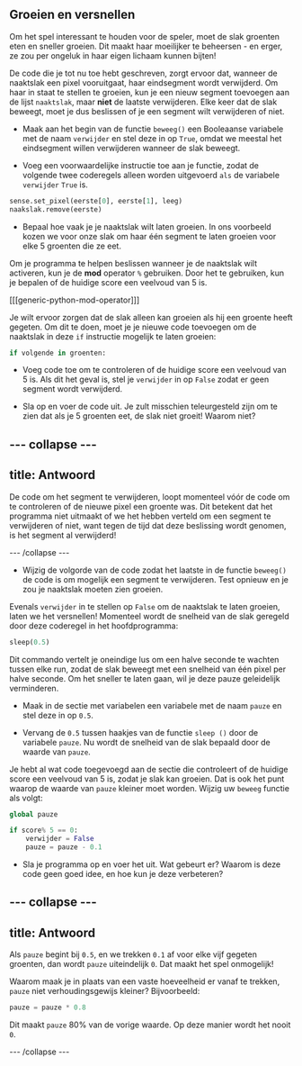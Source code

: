 ## Groeien en versnellen

Om het spel interessant te houden voor de speler, moet de slak groenten eten en sneller groeien. Dit maakt haar moeilijker te beheersen - en erger, ze zou per ongeluk in haar eigen lichaam kunnen bijten!

De code die je tot nu toe hebt geschreven, zorgt ervoor dat, wanneer de naaktslak een pixel vooruitgaat, haar eindsegment wordt verwijderd. Om haar in staat te stellen te groeien, kun je een nieuw segment toevoegen aan de lijst `naaktslak`, maar **niet** de laatste verwijderen. Elke keer dat de slak beweegt, moet je dus beslissen of je een segment wilt verwijderen of niet.

+ Maak aan het begin van de functie `beweeg()` een Booleaanse variabele met de naam `verwijder` en stel deze in op `True`, omdat we meestal het eindsegment willen verwijderen wanneer de slak beweegt.

+ Voeg een voorwaardelijke instructie toe aan je functie, zodat de volgende twee coderegels alleen worden uitgevoerd `als` de variabele `verwijder` `True` is.

```python
sense.set_pixel(eerste[0], eerste[1], leeg)
naakslak.remove(eerste)
```

+ Bepaal hoe vaak je je naaktslak wilt laten groeien. In ons voorbeeld kozen we voor onze slak om haar één segment te laten groeien voor elke 5 groenten die ze eet.

Om je programma te helpen beslissen wanneer je de naaktslak wilt activeren, kun je de **mod** operator `%` gebruiken. Door het te gebruiken, kun je bepalen of de huidige score een veelvoud van 5 is.

[[[generic-python-mod-operator]]]

Je wilt ervoor zorgen dat de slak alleen kan groeien als hij een groente heeft gegeten. Om dit te doen, moet je je nieuwe code toevoegen om de naaktslak in deze `if` instructie mogelijk te laten groeien:

```python
if volgende in groenten:
```

+ Voeg code toe om te controleren of de huidige score een veelvoud van 5 is. Als dit het geval is, stel je `verwijder` in op `False` zodat er geen segment wordt verwijderd.

+ Sla op en voer de code uit. Je zult misschien teleurgesteld zijn om te zien dat als je 5 groenten eet, de slak niet groeit! Waarom niet?

--- collapse ---
---
title: Antwoord
---

De code om het segment te verwijderen, loopt momenteel vóór de code om te controleren of de nieuwe pixel een groente was. Dit betekent dat het programma niet uitmaakt of we het hebben verteld om een segment te verwijderen of niet, want tegen de tijd dat deze beslissing wordt genomen, is het segment al verwijderd!

--- /collapse ---

+ Wijzig de volgorde van de code zodat het laatste in de functie `beweeg()` de code is om mogelijk een segment te verwijderen. Test opnieuw en je zou je naaktslak moeten zien groeien.

Evenals `verwijder` in te stellen op `False` om de naaktslak te laten groeien, laten we het versnellen! Momenteel wordt de snelheid van de slak geregeld door deze coderegel in het hoofdprogramma:

```python
sleep(0.5)
```

Dit commando vertelt je oneindige lus om een halve seconde te wachten tussen elke run, zodat de slak beweegt met een snelheid van één pixel per halve seconde. Om het sneller te laten gaan, wil je deze pauze geleidelijk verminderen.

+ Maak in de sectie met variabelen een variabele met de naam `pauze` en stel deze in op `0.5`.

+ Vervang de `0.5` tussen haakjes van de functie `sleep ()` door de variabele `pauze`. Nu wordt de snelheid van de slak bepaald door de waarde van `pauze`.

Je hebt al wat code toegevoegd aan de sectie die controleert of de huidige score een veelvoud van 5 is, zodat je slak kan groeien. Dat is ook het punt waarop de waarde van `pauze` kleiner moet worden. Wijzig uw `beweeg` functie als volgt:

```python
global pauze

if score% 5 == 0:
    verwijder = False
    pauze = pauze - 0.1
```

+ Sla je programma op en voer het uit. Wat gebeurt er? Waarom is deze code geen goed idee, en hoe kun je deze verbeteren?

--- collapse ---
---
title: Antwoord
---

Als `pauze` begint bij `0.5`, en we trekken `0.1` af voor elke vijf gegeten groenten, dan wordt `pauze` uiteindelijk `0`. Dat maakt het spel onmogelijk!

Waarom maak je in plaats van een vaste hoeveelheid er vanaf te trekken, `pauze` niet verhoudingsgewijs kleiner? Bijvoorbeeld:

```python
pauze = pauze * 0.8
```

Dit maakt `pauze` 80% van de vorige waarde. Op deze manier wordt het nooit `0`.

--- /collapse ---

